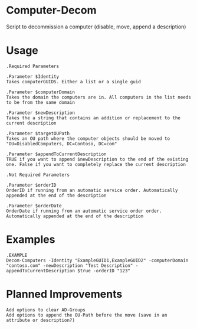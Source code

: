 # Computer-Decom
Script to decommission a computer (disable, move, append a description)

# Usage
    .Required Parameters
    
    .Parameter $Identity
    Takes computerGUIDS. Either a list or a single guid

    .Parameter $computerDomain
    Takes the domain the computers are in. All computers in the list needs to be from the same domain

    .Parameter $newDescription
    Takes the a string that contains an addition or replacement to the current description

    .Parameter $targetOUPath
    Takes an OU path where the computer objects should be moved to "OU=DisabledComputers, DC=Contoso, DC=com"

    .Parameter $appendToCurrentDescription
    TRUE if you want to append $newDescription to the end of the existing one. False if you want to completely replace the current description

    .Not Required Parameters
    
    .Parameter $orderID
    OrderID if running from an automatic service order. Automatically appended at the end of the description

    .Parameter $orderDate
    OrderDate if running from an automatic service order order. Automatically appended at the end of the description

# Examples
    .EXAMPLE
    Decom-Computers -Identity "ExampleGUID1,ExampleGUID2" -computerDomain "contoso.com" -newDescription "Test Description" -appendToCurrentDescription $true -orderID "123"
    
 # Planned Improvements
    Add options to clear AD-Groups
    Add options to append the OU-Path before the move (save in an attribute or description?)
    
